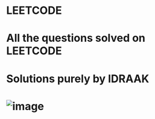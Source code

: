# LEETCODE
# All the questions solved on LEETCODE
# Solutions purely by IDRAAK
# ![image](https://github.com/idraakk/LEETCODE/assets/73667258/474edac6-8dcd-4233-9f27-18894256ad29)

